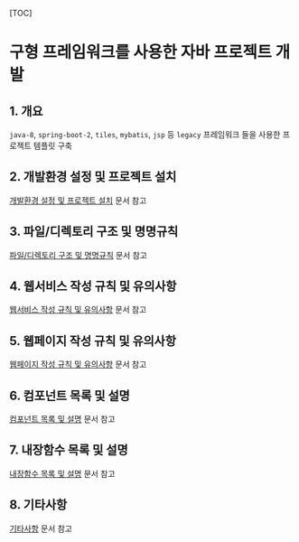 [TOC]

# 구형 프레임워크를 사용한 자바 프로젝트 개발

## 1. 개요

`java-8`, `spring-boot-2`, `tiles`, `mybatis`, `jsp` 등 `legacy` 프레임워크 들을 사용한 프로젝트 템플릿 구축

## 2. 개발환경 설정 및 프로젝트 설치

[개발환경 설정 및 프로젝트 설치](./documents/02-environment.md) 문서 참고

## 3. 파일/디렉토리 구조 및 명명규칙

[파일/디렉토리 구조 및 명명규칙](./documents/03-directorystructure.md) 문서 참고

## 4. 웹서비스 작성 규칙 및 유의사항

[웹서비스 작성 규칙 및 유의사항](./documents/04-webservicedevelop.md) 문서 참고

## 5. 웹페이지 작성 규칙 및 유의사항

[웹페이지 작성 규칙 및 유의사항](./documents/05-webpagedevelop.md) 문서 참고

## 6. 컴포넌트 목록 및  설명

[컴포넌트 목록 및  설명](./documents/06-components.md) 문서 참고

## 7. 내장함수 목록 및 설명

[내장함수 목록 및 설명](./documents/07-functions.md) 문서 참고

## 8. 기타사항 

[기타사항](./documents/08-misc.md) 문서 참고
